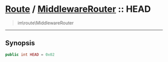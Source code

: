 # [Route](route.md) / [MiddlewareRouter](route-MiddlewareRouter.md) :: HEAD
 > im\route\MiddlewareRouter
____

## Synopsis
```php
public int HEAD = 0x02
```
